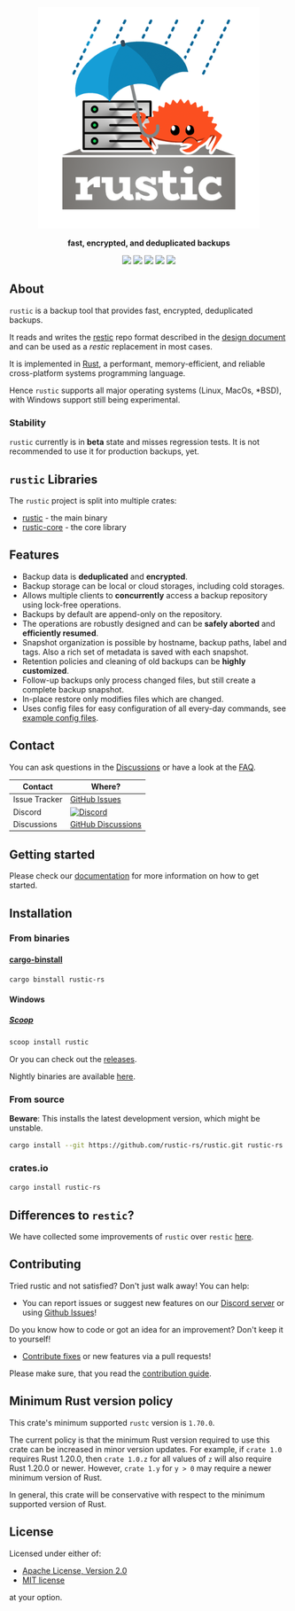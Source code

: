<p align="center">
<img src="https://raw.githubusercontent.com/rustic-rs/assets/main/logos/readme_header.png" height="400" />
</p>
<p align="center"><b>fast, encrypted, and deduplicated backups</b></p>

<p align="center">
<a href="https://crates.io/crates/rustic-rs"><img src="https://img.shields.io/crates/v/rustic-rs.svg" /></a>
<a href="https://docs.rs/rustic-rs/"><img src="https://img.shields.io/docsrs/rustic-rs?style=flat&amp;labelColor=1c1d42&amp;color=4f396a&amp;logo=Rust&amp;logoColor=white" /></a>
<a href="https://raw.githubusercontent.com/rustic-rs/rustic/main/"><img src="https://img.shields.io/badge/license-Apache2.0/MIT-blue.svg" /></a>
<a href="https://crates.io/crates/rustic-rs"><img src="https://img.shields.io/crates/d/rustic-rs.svg" /></a>
<a href="https://github.com/rustic-rs/rustic/actions/workflows/nightly.yml"><img src="https://github.com/rustic-rs/rustic/actions/workflows/nightly.yml/badge.svg" /></a>
<p>

## About

`rustic` is a backup tool that provides fast, encrypted, deduplicated backups.

It reads and writes the [restic][1] repo format described in the
[design document][2] and can be used as a *restic* replacement in most cases.

It is implemented in [Rust](https://www.rust-lang.org/), a performant,
memory-efficient, and reliable cross-platform systems programming language.

Hence `rustic` supports all major operating systems (Linux, MacOs, *BSD), with
Windows support still being experimental.

### Stability

`rustic` currently is in **beta** state and misses regression tests. It is not
recommended to use it for production backups, yet.

## `rustic` Libraries

The `rustic` project is split into multiple crates:

- [rustic](https://crates.io/crates/rustic-rs) - the main binary
- [rustic-core](https://crates.io/crates/rustic_core) - the core library

<!-- - [rustic-testing](https://crates.io/crates/rustic_testing) - testing utilities -->

## Features

- Backup data is **deduplicated** and **encrypted**.
- Backup storage can be local or cloud storages, including cold storages.
- Allows multiple clients to **concurrently** access a backup repository using
  lock-free operations.
- Backups by default are append-only on the repository.
- The operations are robustly designed and can be **safely aborted** and
  **efficiently resumed**.
- Snapshot organization is possible by hostname, backup paths, label and tags.
  Also a rich set of metadata is saved with each snapshot.
- Retention policies and cleaning of old backups can be **highly customized**.
- Follow-up backups only process changed files, but still create a complete
  backup snapshot.
- In-place restore only modifies files which are changed.
- Uses config files for easy configuration of all every-day commands, see
  [example config files](/config/).

## Contact

You can ask questions in the [Discussions][3] or have a look at the
[FAQ](https://rustic.cli.rs/docs/FAQ.html).

| Contact       | Where?                                                                                                          |
| ------------- | --------------------------------------------------------------------------------------------------------------- |
| Issue Tracker | [GitHub Issues](https://github.com/rustic-rs/rustic/issues)                                                     |
| Discord       | [![Discord](https://dcbadge.vercel.app/api/server/WRUWENZnzQ?style=flat-square)](https://discord.gg/WRUWENZnzQ) |
| Discussions   | [GitHub Discussions](https://github.com/rustic-rs/rustic/discussions)                                           |

## Getting started

Please check our
[documentation](https://rustic.cli.rs/docs/getting_started.html) for more
information on how to get started.

## Installation

### From binaries

#### [cargo-binstall](https://crates.io/crates/cargo-binstall)

```bash
cargo binstall rustic-rs
```

#### Windows

##### [Scoop](https://scoop.sh/)

```bash
scoop install rustic
```

Or you can check out the
[releases](https://github.com/rustic-rs/rustic/releases).

Nightly binaries are available
[here](https://rustic.cli.rs/docs/nightly_builds.html).

### From source

**Beware**: This installs the latest development version, which might be
unstable.

```bash
cargo install --git https://github.com/rustic-rs/rustic.git rustic-rs
```

### crates.io

```bash
cargo install rustic-rs
```

## Differences to `restic`?

We have collected some improvements of `rustic` over `restic`
[here](https://rustic.cli.rs/docs/comparison-restic.html).

## Contributing

Tried rustic and not satisfied? Don't just walk away! You can help:

- You can report issues or suggest new features on our
  [Discord server](https://discord.gg/WRUWENZnzQ) or using
  [Github Issues](https://github.com/rustic-rs/rustic/issues/new/choose)!

Do you know how to code or got an idea for an improvement? Don't keep it to
yourself!

- [Contribute fixes](https://github.com/rustic-rs/rustic/contribute) or new
  features via a pull requests!

Please make sure, that you read the
[contribution guide](https://rustic.cli.rs/docs/contributing-to-rustic.html).

## Minimum Rust version policy

This crate's minimum supported `rustc` version is `1.70.0`.

The current policy is that the minimum Rust version required to use this crate
can be increased in minor version updates. For example, if `crate 1.0` requires
Rust 1.20.0, then `crate 1.0.z` for all values of `z` will also require Rust
1.20.0 or newer. However, `crate 1.y` for `y > 0` may require a newer minimum
version of Rust.

In general, this crate will be conservative with respect to the minimum
supported version of Rust.

## License

Licensed under either of:

- [Apache License, Version 2.0](./LICENSE-APACHE)
- [MIT license](./LICENSE-MIT)

at your option.

[//]: # (badges)
[//]: # (general links)
[1]: https://github.com/restic/restic
[2]: https://github.com/restic/restic/blob/master/doc/design.rst
[3]: https://github.com/rustic-rs/rustic/discussions
